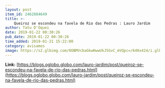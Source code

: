 ```yaml
---
layout: post
item_id: 2462884649
title: >-
    Queiroz se escondeu na favela de Rio das Pedras : Lauro Jardim
author: Tatu D'Oquei
date: 2019-01-22 00:30:26
pub_date: 2019-01-22 00:30:26
time_added: 2019-01-21 15:22:00
category: avisamos
image: https://s2.glbimg.com/0OBMVcbaGkwHwwUkJ5GvC_mVQpc=/640x424/i.glbimg.com/og/ig/infoglobo1/f/original/2019/01/21/79645251_rio_de_janeiro_31-10-2018_o_biologo_mario_moscatelli_encaminhara_os_descasos_e_estragos.jpg
---
```


**Link:** [https://blogs.oglobo.globo.com/lauro-jardim/post/queiroz-se-escondeu-na-favela-de-rio-das-pedras.html](https://blogs.oglobo.globo.com/lauro-jardim/post/queiroz-se-escondeu-na-favela-de-rio-das-pedras.html)

